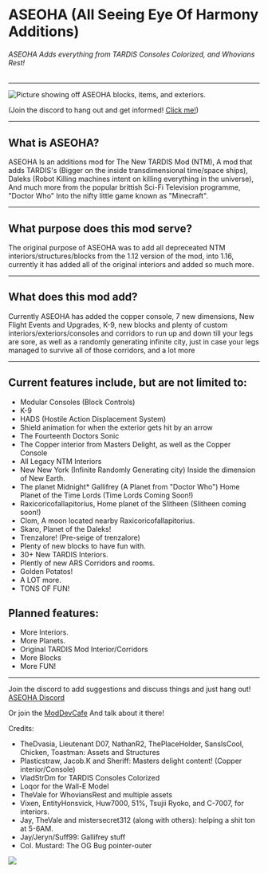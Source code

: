 <h1 id="aseoha-all-seeing-eye-of-harmony-additions-">ASEOHA (All Seeing Eye Of Harmony Additions)</h1>
<h6 id="aseoha-adds-everything-from-tardis-consoles-colorized-and-whovians-rest-">ASEOHA Adds everything from TARDIS Consoles Colorized, and Whovians Rest!</h6>
<hr>
<img src="https://media.forgecdn.net/attachments/1009/12/2024-11-06_00.png" alt="Picture showing off ASEOHA blocks, items, and exteriors.">
<p>(Join the discord to hang out and get informed! <a href="https://discord.gg/AAxEnCHQQd">Click me!</a>)</p>
<hr>
<h2 id="what-is-aseoha-">What is ASEOHA?</h2>
<p>ASEOHA Is an additions mod for The New TARDIS Mod (NTM), A mod that adds TARDIS&#39;s (Bigger on the inside transdimensional time/space ships), Daleks (Robot Killing machines intent on killing everything in the universe), And much more from the popular brittish Sci-Fi Television programme, &quot;Doctor Who&quot; Into the nifty little game known as &quot;Minecraft&quot;.</p>
<hr>
<h2 id="what-purpose-does-this-mod-serve-">What purpose does this mod serve?</h2>
<p>The original purpose of ASEOHA was to add all depreceated NTM interiors/structures/blocks from the 1.12 version of the mod, into 1.16, currently it has added all of the original interiors and added so much more.</p>
<hr>
<h2 id="what-does-this-mod-add-">What does this mod add?</h2>
<p>Currently ASEOHA has added the copper console, 7 new dimensions, New Flight Events and Upgrades, K-9, new blocks and plenty of custom interiors/exteriors/consoles and corridors to run up and down till your legs are sore, as well as a randomly generating infinite city, just in case your legs managed to survive all of those corridors, and a lot more</p>
<hr>
<h2 id="current-features-include-but-are-not-limited-to-">Current features include, but are not limited to:</h2>
<ul>
<li>Modular Consoles (Block Controls)</li>
<li>K-9</li>
<li>HADS (Hostile Action Displacement System)</li>
<li>Shield animation for when the exterior gets hit by an arrow</li>
<li>The Fourteenth Doctors Sonic</li>
<li>The Copper interior from Masters Delight, as well as the Copper Console</li>
<li>All Legacy NTM Interiors</li>
<li>New New York (Infinite Randomly Generating city) Inside the dimension of New Earth.</li>
<li>The planet Midnight* Gallifrey (A Planet from &quot;Doctor Who&quot;) Home Planet of the Time Lords (Time Lords Coming Soon!)</li>
<li>Raxicoricofallapitorius, Home planet of the Slitheen (Slitheen coming soon!)</li>
<li>Clom, A moon located nearby Raxicoricofallapitorius.</li>
<li>Skaro, Planet of the Daleks!</li>
<li>Trenzalore! (Pre-seige of trenzalore)</li>
<li>Plenty of new blocks to have fun with.</li>
<li>30+ New TARDIS Interiors.</li>
<li>Plently of new ARS Corridors and rooms.</li>
<li>Golden Potatos!</li>
<li>A LOT more.</li>
<li>TONS OF FUN!</li>
</ul>
<h2 id="planned-features-">Planned features:</h2>
<ul>
<li>More Interiors.    </li>
<li>More Planets.    </li>
<li>Original TARDIS Mod Interior/Corridors    </li>
<li>More Blocks    </li>
<li>More FUN! </li>
</ul>
<hr>
<p>Join the discord to add suggestions and discuss things and just hang out! <a href="https://discord.gg/AAxEnCHQQd">ASEOHA Discord</a></p>
<p>Or join the <a href="https://discord.com/channels/275448849693278220/1244661588112179342">ModDevCafe</a> And talk about it there!</p>
<p>Credits:</p>
<ul>
<li>TheDvasia, Lieutenant D07, NathanR2, ThePlaceHolder, SansIsCool, Chicken, Toastman: Assets and Structures</li>
<li>Plasticstraw, Jacob.K and Sheriff: Masters delight content! (Copper interior/Console)  </li>
<li>VladStrDm for TARDIS Consoles Colorized</li>
<li>Loqor for the Wall-E Model</li>
<li>TheVale for WhoviansRest and multiple assets</li>
<li>Vixen, EntityHonsvick, Huw7000, 51%, Tsujii Ryoko, and C-7007, for interiors.  </li>
<li>Jay, TheVale and mistersecret312 (along with others): helping a shit ton at 5-6AM.</li>
<li>Jay/Jeryn/Suff99: Gallifrey stuff  </li>
<li>Col. Mustard: The OG Bug pointer-outer</li>
</ul>


<a href="https://github.com/WallaceHesselmeister/Aseoha/graphs/contributors">
  <img src="https://contrib.rocks/image?repo=WallaceHesselmeister/Aseoha" />
</a>
